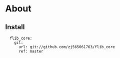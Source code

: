 # About

## Install
```
  flib_core:
    git:
      url: git://github.com/zj565061763/flib_core
      ref: master
```
